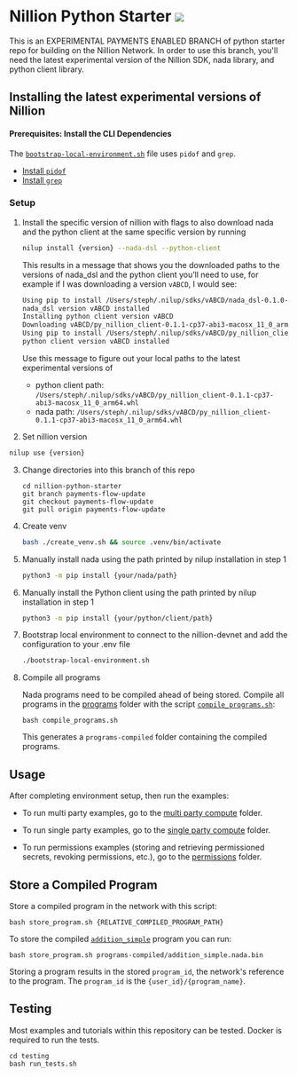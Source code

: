# Nillion Python Starter <a href="https://github.com/NillionNetwork/nillion-python-starter/blob/main/LICENSE"><img src="https://img.shields.io/badge/license-MIT-blue.svg"></a>

This is an EXPERIMENTAL PAYMENTS ENABLED BRANCH of python starter repo for building on the Nillion Network. In order to use this branch, you'll need the latest experimental version of the Nillion SDK, nada library, and python client library.

## Installing the latest experimental versions of Nillion

#### Prerequisites: Install the CLI Dependencies

The [`bootstrap-local-environment.sh`](./bootstrap-local-environment.sh) file uses `pidof` and `grep`.

- [Install `pidof`](https://command-not-found.com/pidof)
- [Install `grep`](https://command-not-found.com/grep)

### Setup

1.  Install the specific version of nillion with flags to also download nada and the python client at the same specific version by running

    ```bash
    nilup install {version} --nada-dsl --python-client
    ```

    This results in a message that shows you the downloaded paths to the versions of nada_dsl and the python client you’ll need to use, for example if I was downloading a version `vABCD`, I would see:

    ```bash
    Using pip to install /Users/steph/.nilup/sdks/vABCD/nada_dsl-0.1.0-py3-none-any.whl
    nada_dsl version vABCD installed
    Installing python client version vABCD
    Downloading vABCD/py_nillion_client-0.1.1-cp37-abi3-macosx_11_0_arm64.whl to /Users/steph/.nilup/sdks/vABCD/py_nillion_client-0.1.1-cp37-abi3-macosx_11_0_arm64.whl
    Using pip to install /Users/steph/.nilup/sdks/vABCD/py_nillion_client-0.1.1-cp37-abi3-macosx_11_0_arm64.whl
    python client version vABCD installed
    ```

    Use this message to figure out your local paths to the latest experimental versions of

    - python client path: `/Users/steph/.nilup/sdks/vABCD/py_nillion_client-0.1.1-cp37-abi3-macosx_11_0_arm64.whl`
    - nada path: `/Users/steph/.nilup/sdks/vABCD/py_nillion_client-0.1.1-cp37-abi3-macosx_11_0_arm64.whl`

2.  Set nillion version

```bash
nilup use {version}
```

3. Change directories into this branch of this repo

   ```
   cd nillion-python-starter
   git branch payments-flow-update
   git checkout payments-flow-update
   git pull origin payments-flow-update
   ```

4. Create venv

   ```bash
   bash ./create_venv.sh && source .venv/bin/activate
   ```

5. Manually install nada using the path printed by nilup installation in step 1

   ```bash
   python3 -m pip install {your/nada/path}
   ```

6. Manually install the Python client using the path printed by nilup installation in step 1

   ```bash
   python3 -m pip install {your/python/client/path}
   ```

7. Bootstrap local environment to connect to the nillion-devnet and add the configuration to your .env file

   ```bash
   ./bootstrap-local-environment.sh
   ```

8. Compile all programs

   Nada programs need to be compiled ahead of being stored. Compile all programs in the [programs](./programs/) folder with the script [`compile_programs.sh`](./compile_programs.sh):

   ```shell
   bash compile_programs.sh
   ```

   This generates a `programs-compiled` folder containing the compiled programs.

## Usage

After completing environment setup, then run the examples:

- To run multi party examples, go to the [multi party compute](examples_and_tutorials/core_concept_multi_party_compute) folder.

- To run single party examples, go to the [single party compute](examples_and_tutorials/core_concept_single_party_compute) folder.

- To run permissions examples (storing and retrieving permissioned secrets, revoking permissions, etc.), go to the [permissions](examples_and_tutorials/core_concept_permissions) folder.

## Store a Compiled Program

Store a compiled program in the network with this script:

```shell
bash store_program.sh {RELATIVE_COMPILED_PROGRAM_PATH}
```

To store the compiled [`addition_simple`](./programs/addition_simple.py) program you can run:

```shell
bash store_program.sh programs-compiled/addition_simple.nada.bin
```

Storing a program results in the stored `program_id`, the network's reference to the program. The `program_id` is the `{user_id}/{program_name}`.

## Testing

Most examples and tutorials within this repository can be tested. Docker is required to run the tests.

```shell
cd testing
bash run_tests.sh
```
